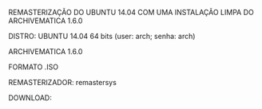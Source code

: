 REMASTERIZAÇÃO DO UBUNTU 14.04 COM UMA INSTALAÇÃO LIMPA DO ARCHIVEMATICA 1.6.0

DISTRO: UBUNTU 14.04 64 bits (user: arch; senha: arch)

ARCHIVEMATICA 1.6.0

FORMATO .ISO

REMASTERIZADOR: remastersys

DOWNLOAD: 
